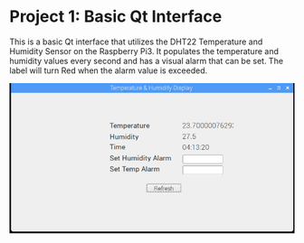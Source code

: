 # Project 1: Basic Qt Interface

This is a basic Qt interface that utilizes the DHT22 Temperature and Humidity Sensor on the Raspberry Pi3. It populates the temperature and humidity values every second and has a visual alarm that can be set. The label will turn Red when the alarm value is exceeded. 

![Example Image](https://github.com/Vidur-CUBoulder/eid-fall2017/blob/master/Projects/Project_1/example_qt_interface.png?raw=true "Example Qt Image")




